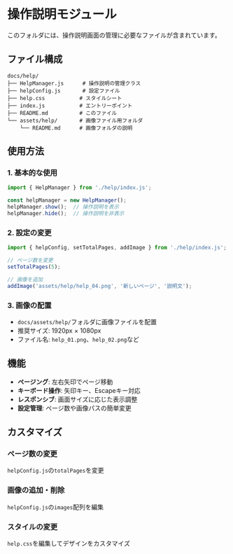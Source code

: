 # 操作説明モジュール

このフォルダには、操作説明画面の管理に必要なファイルが含まれています。

## ファイル構成

```
docs/help/
├── HelpManager.js      # 操作説明の管理クラス
├── helpConfig.js       # 設定ファイル
├── help.css           # スタイルシート
├── index.js           # エントリーポイント
├── README.md          # このファイル
└── assets/help/       # 画像ファイル用フォルダ
    └── README.md      # 画像フォルダの説明
```

## 使用方法

### 1. 基本的な使用
```javascript
import { HelpManager } from './help/index.js';

const helpManager = new HelpManager();
helpManager.show();  // 操作説明を表示
helpManager.hide();  // 操作説明を非表示
```

### 2. 設定の変更
```javascript
import { helpConfig, setTotalPages, addImage } from './help/index.js';

// ページ数を変更
setTotalPages(5);

// 画像を追加
addImage('assets/help/help_04.png', '新しいページ', '説明文');
```

### 3. 画像の配置
- `docs/assets/help/`フォルダに画像ファイルを配置
- 推奨サイズ: 1920px × 1080px
- ファイル名: `help_01.png`、`help_02.png`など

## 機能

- **ページング**: 左右矢印でページ移動
- **キーボード操作**: 矢印キー、Escapeキー対応
- **レスポンシブ**: 画面サイズに応じた表示調整
- **設定管理**: ページ数や画像パスの簡単変更

## カスタマイズ

### ページ数の変更
`helpConfig.js`の`totalPages`を変更

### 画像の追加・削除
`helpConfig.js`の`images`配列を編集

### スタイルの変更
`help.css`を編集してデザインをカスタマイズ
